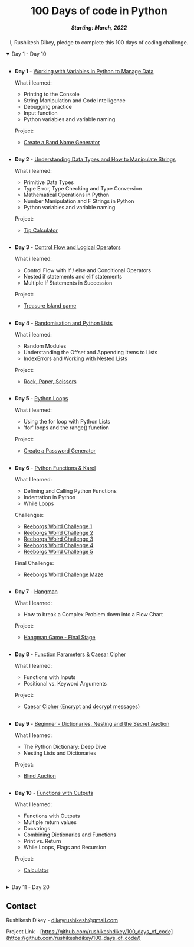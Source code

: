 <h1 align="center"> 
100 Days of code in Python
</h1>
<h5 align="center">
Starting: March, 2022
</h5>

<p align="center">
I, Rushikesh Dikey, pledge to complete this 100 days of coding challenge.
</p>

<details open="open">
    <summary>Day 1 - Day 10</summary>
    
##
- <b>Day 1</b> - [Working with Variables in Python to Manage Data](https://github.com/rushikeshdikey/100_days_of_code/tree/master/day_01)

    What i learned:
    - Printing to the Console
    - String Manipulation and Code Intelligence
    - Debugging practice
    - Input function
    - Python variables and variable naming
    
    Project:
    - [Create a Band Name Generator](https://github.com/rushikeshdikey/100_days_of_code/tree/master/day_01)
##
- <b>Day 2</b> - [Understanding Data Types and How to Manipulate Strings](https://github.com/rushikeshdikey/100_days_of_code/tree/master/day_02)

    What i learned:
    - Primitive Data Types
    - Type Error, Type Checking and Type Conversion
    - Mathematical Operations in Python
    - Number Manipulation and F Strings in Python
    - Python variables and variable naming

    Project:
    - [Tip Calculator](https://github.com/rushikeshdikey/100_days_of_code/tree/master/day_02)
##
- <b>Day 3</b> - [Control Flow and Logical Operators](https://github.com/rushikeshdikey/100_days_of_code/tree/master/day_03)

    What i learned:
    - Control Flow with if / else and Conditional Operators
    - Nested if statements and elif statements
    - Multiple If Statements in Succession

    Project:
    - [Treasure Island game](https://github.com/rushikeshdikey/100_days_of_code/tree/master/day_03)
##
- <b>Day 4</b> - [Randomisation and Python Lists](https://github.com/rushikeshdikey/100_days_of_code/tree/master/day_04)

    What i learned:
    - Random Modules
    - Understanding the Offset and Appending Items to Lists
    - IndexErrors and Working with Nested Lists

    Project:
    - [Rock, Paper, Scissors](https://github.com/rushikeshdikey/100_days_of_code/tree/master/day_04)
##
- <b>Day 5</b> - [Python Loops](https://github.com/rushikeshdikey/100_days_of_code/tree/master/day_05)

    What i learned:
    - Using the for loop with Python Lists
    - 'for' loops and the range() function

    Project:
    - [Create a Password Generator](https://github.com/rushikeshdikey/100_days_of_code/tree/master/day_05)
##
- <b>Day 6</b> - [Python Functions & Karel](https://github.com/rushikeshdikey/100_days_of_code/tree/master/day_06)

    What I learned:
    - Defining and Calling Python Functions
    - Indentation in Python
    - While Loops

    Challenges:
    - [Reeborgs Wolrd Challenge 1](https://lnkd.in/gMVk8VDA)
    - [Reeborgs Wolrd Challenge 2](https://lnkd.in/ggaN6aVb)
    - [Reeborgs Wolrd Challenge 3](https://lnkd.in/gJ5uVR3q)
    - [Reeborgs Wolrd Challenge 4](https://lnkd.in/g4Y3ED3H)
    - [Reeborgs Wolrd Challenge 5](https://lnkd.in/gJY5jB8h)
    
    Final Challenge:
    - [Reeborgs Wolrd Challenge Maze](https://github.com/rushikeshdikey/100_days_of_code/tree/master/day_06)
##
- <b>Day 7</b> - [Hangman](https://github.com/rushikeshdikey/100_days_of_code/tree/master/day_07)

    What I learned:
    - How to break a Complex Problem down into a Flow Chart
    
    Project:
    - [Hangman Game - Final Stage](https://github.com/rushikeshdikey/100_days_of_code/tree/master/day_07)
##
- <b>Day 8</b> - [Function Parameters & Caesar Cipher](https://github.com/rushikeshdikey/100_days_of_code/tree/master/day_08)

    What I learned:
    - Functions with Inputs
    - Positional vs. Keyword Arguments
    
    Project:
    - [Caesar Cipher (Encrypt and decrypt messages)](https://github.com/rushikeshdikey/100_days_of_code/tree/master/day_08)
##
- <b>Day 9</b> - [Beginner - Dictionaries, Nesting and the Secret Auction](https://github.com/rushikeshdikey/100_days_of_code/tree/master/day_09)

    What I learned:
    - The Python Dictionary: Deep Dive
    - Nesting Lists and Dictionaries

    Project:
    - [Blind Auction](https://github.com/rushikeshdikey/100_days_of_code/tree/master/day_09)
##
- <b>Day 10</b> - [Functions with Outputs](https://github.com/rushikeshdikey/100_days_of_code/tree/master/day_10)

    What I learned:
    - Functions with Outputs
    - Multiple return values
    - Docstrings
    - Combining Dictionaries and Functions
    - Print vs. Return
    - While Loops, Flags and Recursion

    Project:
    - [Calculator](https://github.com/rushikeshdikey/100_days_of_code/tree/master/day_10)
##
</details>
<details>
    <summary>Day 11 - Day 20</summary>

##
- <b>Day 11</b> - [The Blackjack Capstone Project](https://github.com/rushikeshdikey/100_days_of_code/tree/master/day_11)

    Capstone Project:
    - [Blackjack](https://github.com/rushikeshdikey/100_days_of_code/tree/master/day_11)
##
- <b>Day 12</b> - [Scope & Number Guessing Game](https://github.com/rushikeshdikey/100_days_of_code/day_0112)

    What I learned:
    - Namespaces: Local vs. Global Scope
    - Does Python Have Block Scope?
    - How to Modify a Global Variable
    - Python Constants and Global Scope

    Project:
    - [Guess the Number](https://github.com/rushikeshdikey/100_days_of_code/tree/master/day_12)
##
- <b>Day 13</b> - [Debugging: How to Find and Fix Errors in your Code](https://github.com/rushikeshdikey/100_days_of_code/tree/master/day_13)

    What I learned:
    - Describe the Problem
    - Reproduce the Bug
    - Play Computer and Evaluate Each Line
    - Fix Errors and Watch for Red Underlines
    - Squash bugs with a print() Statement
    - Use a Debugger

    Debugging of Projects:
    - [Debugging Odd or Even](https://github.com/rushikeshdikey/100_days_of_code/tree/master/day_13)

    Tools user for Debugging:
    - [Python Tutor](https://pythontutor.com/)
    - [Thonny](https://thonny.org/)
##
- <b>Day 14</b> - [Higher Lower Game Project](https://github.com/rushikeshdikey/100_days_of_code/tree/master/day_14)

    Project:
    - [Higher Lower Game](https://github.com/rushikeshdikey/100_days_of_code/tree/master/day_14)
##
- <b>Day 15</b> - [Local Development Environment Setup & the Coffee Machine](https://github.com/rushikeshdikey/100_days_of_code/tree/master/day_15)

    What I learned:
    - Download and install Python Locally
    - Download and install PyCharm for Windows
    - PyCharm's Features
  
    Project:
    - [Coffee Machine](https://github.com/rushikeshdikey/100_days_of_code/tree/master/day_15)
##

- <b>Day 16</b> - [OPP Concept and Coffee machine using OOP's](https://github.com/rushikeshdikey/100_days_of_code/tree/master/day_16)

    What I learned:
    - Why and How OOP
    - How to use classes and objects
    - Constructing objects and accessing attributes
    - Modifying objects and calling methods
    - Adding Python packages
  
    Project:
    - [Coffee Machine using OOP](https://github.com/rushikeshdikey/100_days_of_code/tree/master/day_16)
##

- <b>Day 17</b> - [The Quiz project & OOP benefits](https://github.com/rushikeshdikey/100_days_of_code/tree/master/day_17)

    What I learned:
    - How to create your own Class in Python
    - Working with Attributes, Class Constructors and the __init__() functions
    - Adding methods to a Class
    - Benefits of OOP
  
    Project:
    - [Quiz-Game](https://github.com/rushikeshdikey/100_days_of_code/tree/master/day_18)
## 

- <b>Day 18</b> - [Turtle & Graphical User Interface(GUI)](https://github.com/rushikeshdikey/100_days_of_code/tree/master/day_17)

    What I learned:
    - About Turtle module
    - Importing module, Installing package
    - Generate random RGB
    - Extract RGB values image
    - 
  
    Project:
    - [Quiz-Game](https://github.com/rushikeshdikey/100_days_of_code/tree/master/day_18)
## 
</details>


<!-- CONTACT -->
## Contact

Rushikesh Dikey - dikeyrushikesh@gmail.com

Project Link - [https://github.com/rushikeshdikey/100_days_of_code](https://github.com/rushikeshdikey/100_days_of_code/)
